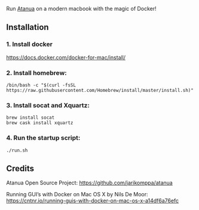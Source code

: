 Run [Atanua](https://sol.gfxile.net/atanua) on a modern macbook with the magic of Docker!

## Installation

### 1. Install docker

https://docs.docker.com/docker-for-mac/install/

### 2. Install homebrew:

```
/bin/bash -c "$(curl -fsSL https://raw.githubusercontent.com/Homebrew/install/master/install.sh)"
```

### 3. Install socat and Xquartz:

```
brew install socat
brew cask install xquartz
```

### 4. Run the startup script:

```
./run.sh
```

## Credits

Atanua Open Source Project: https://github.com/jarikomppa/atanua

Running GUI’s with Docker on Mac OS X by Nils De Moor: https://cntnr.io/running-guis-with-docker-on-mac-os-x-a14df6a76efc